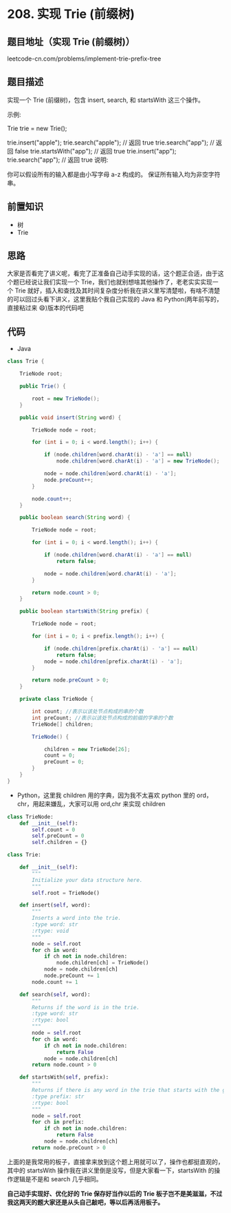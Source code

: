 # 208. 实现 Trie (前缀树)

## 题目地址（实现 Trie (前缀树)）

leetcode-cn.com/problems/implement-trie-prefix-tree

## 题目描述

实现一个 Trie (前缀树)，包含 insert, search, 和 startsWith 这三个操作。

示例:

Trie trie = new Trie();

trie.insert("apple");
trie.search("apple"); // 返回 true
trie.search("app"); // 返回 false
trie.startsWith("app"); // 返回 true
trie.insert("app");
trie.search("app"); // 返回 true
说明:

你可以假设所有的输入都是由小写字母 a-z 构成的。
保证所有输入均为非空字符串。

## 前置知识

- 树
- Trie

## 思路

大家是否看完了讲义呢，看完了正准备自己动手实现的话，这个题正合适，由于这个题已经说让我们实现一个 Trie，我们也就别想啥其他操作了，老老实实实现一个 Trie 就好，插入和查找及其时间复杂度分析我在讲义里写清楚啦，有啥不清楚的可以回过头看下讲义，这里我贴个我自己实现的 Java 和 Python(两年前写的，直接粘过来 😄)版本的代码吧

## 代码

- Java

```java
class Trie {

    TrieNode root;

    public Trie() {

        root = new TrieNode();
    }

    public void insert(String word) {

        TrieNode node = root;

        for (int i = 0; i < word.length(); i++) {

            if (node.children[word.charAt(i) - 'a'] == null)
                node.children[word.charAt(i) - 'a'] = new TrieNode();

            node = node.children[word.charAt(i) - 'a'];
            node.preCount++;
        }

        node.count++;
    }

    public boolean search(String word) {

        TrieNode node = root;

        for (int i = 0; i < word.length(); i++) {

            if (node.children[word.charAt(i) - 'a'] == null)
                return false;

            node = node.children[word.charAt(i) - 'a'];
        }

        return node.count > 0;
    }

    public boolean startsWith(String prefix) {

        TrieNode node = root;

        for (int i = 0; i < prefix.length(); i++) {

            if (node.children[prefix.charAt(i) - 'a'] == null)
                return false;
            node = node.children[prefix.charAt(i) - 'a'];
        }

        return node.preCount > 0;
    }

    private class TrieNode {

        int count; //表示以该处节点构成的串的个数
        int preCount; //表示以该处节点构成的前缀的字串的个数
        TrieNode[] children;

        TrieNode() {

            children = new TrieNode[26];
            count = 0;
            preCount = 0;
        }
    }
}
```

- Python，这里我 children 用的字典，因为我不太喜欢 python 里的 ord，chr，用起来嫌乱，大家可以用 ord,chr 来实现 children

```python
class TrieNode:
    def __init__(self):
        self.count = 0
        self.preCount = 0
        self.children = {}

class Trie:

    def __init__(self):
        """
        Initialize your data structure here.
        """
        self.root = TrieNode()

    def insert(self, word):
        """
        Inserts a word into the trie.
        :type word: str
        :rtype: void
        """
        node = self.root
        for ch in word:
            if ch not in node.children:
                node.children[ch] = TrieNode()
            node = node.children[ch]
            node.preCount += 1
        node.count += 1

    def search(self, word):
        """
        Returns if the word is in the trie.
        :type word: str
        :rtype: bool
        """
        node = self.root
        for ch in word:
            if ch not in node.children:
                return False
            node = node.children[ch]
        return node.count > 0

    def startsWith(self, prefix):
        """
        Returns if there is any word in the trie that starts with the given prefix.
        :type prefix: str
        :rtype: bool
        """
        node = self.root
        for ch in prefix:
            if ch not in node.children:
                return False
            node = node.children[ch]
        return node.preCount > 0
```

上面的是我常用的板子，直接拿来放到这个题上用就可以了，操作也都挺直观的，其中的 startsWith 操作我在讲义里倒是没写，但是大家看一下，startsWith 的操作逻辑是不是和 search 几乎相同。

**自己动手实现好、优化好的 Trie 保存好当作以后的 Trie 板子岂不是美滋滋，不过我这两天的题大家还是从头自己敲吧，等以后再活用板子。**
